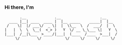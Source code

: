 ### Hi there, I'm

```plaintext
       .__             .__                  .__     
  ____ |__| ____  ____ |  |__ _____    _____|  |__  
 /    \|  |/ ___\/  _ \|  |  \\__  \  /  ___/  |  \ 
|   |  \  \  \__(  <_> )   Y  \/ __ \_\___ \|   Y  \
|___|  /__|\___  >____/|___|  (____  /____  >___|  /
     \/        \/           \/     \/     \/     \/ 
```

<!--
**nicohash/nicohash** is a ✨ _special_ ✨ repository because its `README.md` (this file) appears on your GitHub profile.

Here are some ideas to get you started:

- 🔭 I’m currently working on ...
- 🌱 I’m currently learning ...
- 👯 I’m looking to collaborate on ...
- 🤔 I’m looking for help with ...
- 💬 Ask me about ...
- 📫 How to reach me: ...
- 😄 Pronouns: ...
- ⚡ Fun fact: ...
-->
